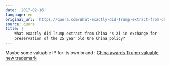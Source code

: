 ```yaml
---
date: '2017-02-16'
language: en
original_url: 'https://quora.com/What-exactly-did-Trump-extract-from-Chinas-Xi-in-exchange-for-preservation-of-the-25-year-old-One-China-policy/answer/Clément-Renaud'
source: quora
title: |
    What exactly did Trump extract from China 's Xi in exchange for
    preservation of the 25 year old One China policy?
---
```


Maybe some valuable IP for its own brand : [China awards Trump valuable
new
trademark](http://abcnews.go.com/International/wireStory/china-awards-trump-valuable-trademark-45504953)
